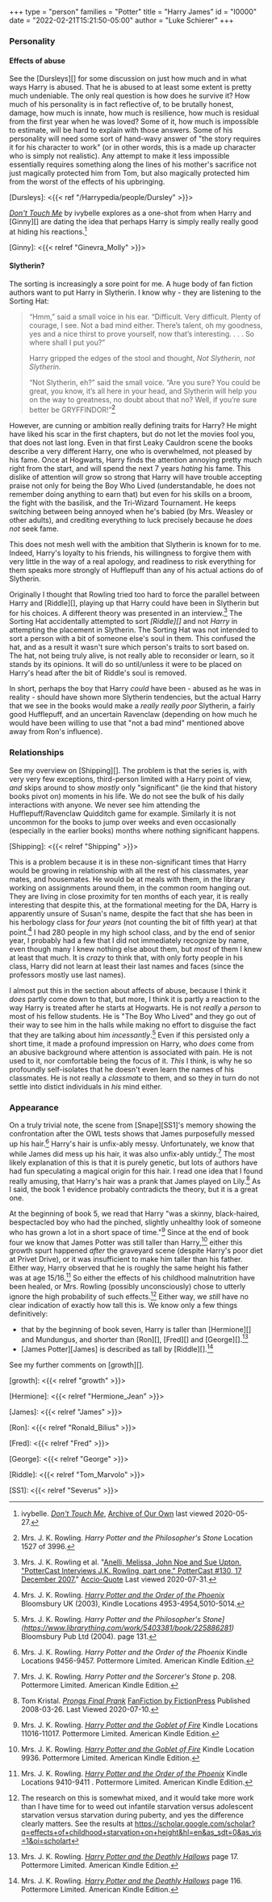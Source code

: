 +++
type = "person"
families = "Potter"
title = "Harry James"
id = "I0000"
date = "2022-02-21T15:21:50-05:00"
author = "Luke Schierer"
+++

### Personality

#### Effects of abuse

See the [Dursleys][] for some discussion on just how much and in what ways Harry
is abused.  That he is abused to at least some extent is pretty much undeniable.
The only real question is how does he survive it?  How much of his personality
is in fact reflective of, to be brutally honest, damage, how much is innate, how
much is resilience, how much is residual from the first year when he was loved?
Some of it, how much is impossible to estimate, will be hard to explain with
those answers. Some of his personality will need some sort of hand-wavy answer
of "the story requires it for his character to work" (or in other words, this
is a made up character who is simply not realistic).  Any attempt to make it
less impossible essentially requires something along the lines of his mother's
sacrifice not just magically protected him from Tom, but also magically
protected him from the worst of the effects of his upbringing.

[Dursleys]: <{{< ref "/Harrypedia/people/Dursley" >}}>

[_Don't Touch Me_](https://archiveofourown.org/works/702684) by ivybelle
explores as a one-shot from when Harry and [Ginny][] are dating the idea that
perhaps Harry is simply really really good at hiding his reactions.[^200527-1]

[Ginny]: <{{< relref "Ginevra_Molly" >}}>

[^200527-1]: ivybelle.  _[Don't Touch Me](https://archiveofourown.org/works/702684)_,
    [Archive of Our Own](https://archiveofourown.org/) last viewed 2020-05-27.

#### Slytherin?

The sorting is increasingly a sore point for me.  A huge body of fan fiction
authors want to put Harry in Slytherin.  I know why - they are listening to the
Sorting Hat:

> “Hmm,” said a small voice in his ear. “Difficult. Very difficult. Plenty of
> courage, I see. Not a bad mind either. There’s talent, oh my goodness, yes
> and a nice thirst to prove yourself, now that’s interesting. . . . So where
> shall I put you?”
>
> Harry gripped the edges of the stool and thought, *Not Slytherin, not Slytherin.*
>
> “Not Slytherin, eh?” said the small voice. “Are you sure? You could be great,
> you know, it’s all here in your head, and Slytherin will help you on the way
> to greatness, no doubt about that no? Well, if you’re sure better be
> GRYFFINDOR!”[^200602-1]

However, are cunning or ambition really defining traits for Harry?  He might
have liked his scar in the first chapters, but do not let the movies fool you,
that does not last long.  Even in that first Leaky Cauldron scene the books
describe a very different Harry, one who is overwhelmed, not pleased by his
fame.  Once at Hogwarts, Harry finds the attention annoying pretty much right
from the start, and will spend the next 7 years *hating* his fame.  This dislike
of attention will grow so strong that Harry will have trouble accepting praise
not only for being the Boy Who Lived (understandable, he does not remember doing
anything to earn that) but even for his skills on a broom, the fight with the
basilisk, and the Tri-Wizard Tournament.  He keeps switching between being
annoyed when he's babied (by Mrs. Weasley or other adults), and crediting
everything to luck precisely because he *does not* seek fame.

This does not mesh well with the ambition that Slytherin is known for to me.
Indeed, Harry's loyalty to his friends, his willingness to forgive them with
very little in the way of a real apology, and readiness to risk everything for
them speaks more strongly of Hufflepuff than any of his actual actions do of
Slytherin.

Originally I thought that Rowling tried too hard to force the parallel between
Harry and [Riddle][], playing up that Harry could have been in Slytherin but
for his choices.  A different theory was presented in an interview.[^200731-3]
The Sorting Hat accidentally attempted to sort *[Riddle][]* and not *Harry* in
attempting the placement in Slytherin.  The Sorting Hat was not intended to sort
a person with a bit of someone else's soul in them.  This confused the hat, and
as a result it wasn't sure which person's traits to sort based on.  The hat, not
being truly alive, is not really able to reconsider or learn, so it stands by
its opinions.  It will do so until/unless it were to be placed on Harry's head
after the bit of Riddle's soul is removed.

In short, perhaps the boy that Harry *could* have been - abused as he was in
reality - should have shown more Slytherin tendencies, but the actual Harry that
we see in the books would make a *really really poor* Slytherin, a fairly good
Hufflepuff, and an uncertain Ravenclaw (depending on how much he would have been
willing to use that "not a bad mind" mentioned above away from Ron's influence).

[^200731-3]: Mrs. J. K. Rowling et al.
    "[Anelli, Melissa, John Noe and Sue Upton.
    "PotterCast Interviews J.K. Rowling, part one." PotterCast #130, 17
    December 2007.](http://www.accio-quote.org/articles/2007/1217-pottercast-anelli.html)"
    [Accio-Quote](http://www.accio-quote.org/) Last viewed 2020-07-31.

[^200602-1]: Mrs. J. K. Rowling. _Harry Potter and the Philosopher's Stone_
    Location 1527 of 3996.

### Relationships

See my overview on [Shipping][].  The problem is that the series is, with very
very few exceptions, third-person limited with a Harry point of view, *and*
skips around to show *mostly* only "significant" (ie the kind that history books
pivot on) moments in his life.  We do not see the bulk of his daily interactions
with anyone.  We never see him attending the Hufflepuff/Ravenclaw Quidditch game
for example.  Similarly it is not uncommon for the books to jump over weeks and
even occasionally (especially in the earlier books) months where nothing
significant happens.

[Shipping]: <{{< relref "Shipping" >}}>

This is a problem because it is in these non-significant times that Harry would
be growing in relationship with all the rest of his classmates, year mates, and
housemates.  He would be at meals with them, in the library working on
assignments around them, in the common room hanging out.  They are living in
close proximity for ten months of each year, it is really interesting that
despite this, at the formational meeting for the DA, Harry is apparently unsure
of Susan's name, despite the fact that she has been in his herbology class for
*four years* (not counting the bit of fifth year) at that point.[^221130-1]  I
had 280 people in my high school class, and by the end of senior year, I
probably had a few that I did not immediately recognize by name, even though
many I knew nothing else about them, but *most* of them I knew at least that
much.  It is *crazy* to think that, with only forty people in his class, Harry
did not learn at least their last names and faces (since the professors mostly
use last names). 

I almost put this in the section about affects of abuse, because I think it
*does* partly come down to that, but more, I think it is partly a reaction to
the way Harry is treated after he starts at Hogwarts.  He is not *really* a
*person* to most of his fellow students.  He is "The Boy Who Lived" and they go
out of their way to see him in the halls while making no effort to disguise the
fact that they are talking about him *incessantly*.[^221130-2]  Even if this
persisted only a short time, it made a profound impression on Harry, who *does*
come from an abusive background where attention is associated with pain.  He is
not used to it, nor comfortable being the focus of it. *This* I think, is why
he so profoundly self-isolates that he doesn't even learn the names of his
classmates.  He is not really a *classmate* to them, and so they in turn do not
settle into distict individuals in *his* mind either. 

[^221130-2]: Mrs. J. K. Rowling.
    _Harry Potter and the Philosopher's Stone](https://www.librarything.com/work/5403381/book/225886281)_
    Bloomsbury Pub Ltd (2004). page 131. 

[^221130-1]: Mrs. J. K. Rowling.
    _[Harry Potter and the Order of the Phoenix](https://www.librarything.com/work/115/book/225886709)_
    Bloomsbury UK (2003), Kindle Locations 4953-4954,5010-5014.

### Appearance

On a truly trivial note, the scene from [Snape][SS1]'s memory showing the
confrontation after the OWL tests shows that James purposefully messed up
his hair.[^200710-1]  Harry's hair is unfix-ably messy.  Unfortunately, we know
that while James did mess up his hair, it was also unfix-ably untidy.[^200710-2]
The most likely explanation of this is that it is purely genetic, but lots of
authors have had fun speculating a magical origin for this hair.  I read one
idea that I found really amusing, that Harry's hair was a prank that James
played on Lily.[^200710-3]  As I said, the book 1 evidence probably contradicts
the theory, but it is a great one.

At the beginning of book 5, we read that Harry "was a skinny, black-haired,
bespectacled boy who had the pinched, slightly unhealthy look of someone who
has grown a lot in a short space of time."[^221024-1]  Since at the end of book
four we know that James Potter was still taller than Harry,[^221024-2] either
this growth spurt happened *after* the graveyard scene (despite Harry's poor
diet at Privet Drive), or it was insufficient to make him taller than his
father.  Either way, Harry observed that he is roughly the same height his
father was at age 15/16.[^221024-3]  So either the effects of his childhood
malnutrition have been healed, or Mrs. Rowling (possibly unconsciously) chose to
utterly ignore the high probability of such effects.[^221024-4]  Either way, we
*still* have no clear indication of exactly how tall this is.  We know only a
few things definitively:
 * that by the beginning of book seven, Harry is taller than [Hermione][] and
   Mundungus, and shorter than [Ron][], [Fred][] and
   [George][].[^221024-5]  
 * [James Potter][James] is described as tall by [Riddle][].[^221024-6] 

See my further comments on [growth][].

[growth]: <{{< relref "growth" >}}>

[Hermione]: <{{< relref "Hermione_Jean" >}}>

[James]: <{{< relref "James" >}}>

[Ron]: <{{< relref "Ronald_Bilius" >}}>

[Fred]: <{{< relref "Fred" >}}>

[George]: <{{< relref "George" >}}>

[Riddle]: <{{< relref "Tom_Marvolo" >}}>

[^221024-4]: The research on this is somewhat mixed, and it would take more
  work than I have time for to weed out infantile starvation versus adolescent
  starvation versus starvation during puberty, and yes the difference clearly
  matters. See the results at
  <https://scholar.google.com/scholar?q=effects+of+childhood+starvation+on+height&hl=en&as_sdt=0&as_vis=1&oi=scholart>

[^221024-6]: Mrs. J. K. Rowling.
   _[Harry Potter and the Deathly Hallows](https://www.librarything.com/work/3577382/book/225886820)_
   page 116. Pottermore Limited. American Kindle Edition.

[^221024-5]: Mrs. J. K. Rowling.
   _[Harry Potter and the Deathly Hallows](https://www.librarything.com/work/3577382/book/225886820)_
   page 17. Pottermore Limited. American Kindle Edition.

[^221024-3]: Mrs. J. K. Rowling.
   _[Harry Potter and the Order of the Phoenix](https://www.librarything.com/work/115/book/225886709)_
   Kindle Locations 9410-9411 . Pottermore Limited. American Kindle Edition.

[^221024-2]: Mrs. J. K. Rowling.
   _[Harry Potter and the Goblet of Fire](https://www.librarything.com/work/113/book/203684953)_
   Kindle Location 9936. Pottermore Limited. American Kindle Edition.

[^221024-1]: Mrs. J. K. Rowling. 
    _[Harry Potter and the Goblet of Fire](https://www.librarything.com/work/113/book/203684953)_
    Kindle Locations 11016-11017. Pottermore Limited. American Kindle Edition. 

[SS1]: <{{< relref "Severus" >}}>

[^200710-1]: Mrs. J. K. Rowling. _Harry Potter and the Order of the Phoenix_ Kindle Locations 9456-9457. Pottermore Limited. American Kindle Edition.

[^200710-2]: Mrs. J. K. Rowling. _Harry Potter and the Sorcerer's Stone_ p.
    208. Pottermore Limited. American Kindle Edition.

[^200710-3]: Tom Kristal.
    _[Prongs Final Prank](https://www.fanfiction.net/s/4279550/1/Prongs-Final-Prank)_
  [FanFiction by FictionPress](https://www.fanfiction.net/) Published 2008-03-26.
  Last Viewed 2020-07-10.

